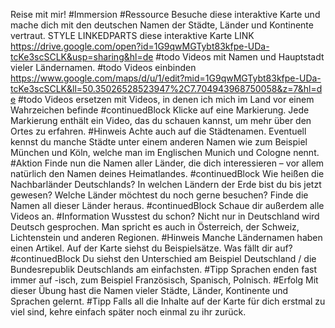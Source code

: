 Reise mit mir! #Immersion
#Ressource Besuche diese interaktive Karte und mache dich mit den deutschen Namen der Städte, Länder und Kontinente vertraut. STYLE LINKEDPARTS diese interaktive Karte LINK https://drive.google.com/open?id=1G9qwMGTybt83kfpe-UDa-tcKe3scSCLK&usp=sharing&hl=de
#todo Videos mit Namen und Hauptstadt vieler Ländernamen.
#todo Videos einbinden https://www.google.com/maps/d/u/1/edit?mid=1G9qwMGTybt83kfpe-UDa-tcKe3scSCLK&ll=50.35026528523947%2C7.704943968750058&z=7&hl=de
#todo Videos ersetzen mit Videos, in denen ich mich im Land vor einem Wahrzeichen befinde
#continuedBlock Klicke auf eine Markierung. Jede Markierung enthält ein Video, das du schauen kannst, um mehr über den Ortes zu erfahren.
#Hinweis Achte auch auf die Städtenamen. Eventuell kennst du manche Städte unter einem anderen Namen wie zum Beispiel München und Köln, welche man im Englischen Munich und Cologne nennt.
#Aktion Finde nun die Namen aller Länder, die dich interessieren – vor allem natürlich den Namen deines Heimatlandes.
#continuedBlock Wie heißen die Nachbarländer Deutschlands? In welchen Ländern der Erde bist du bis jetzt gewesen? Welche Länder möchtest du noch gerne besuchen? Finde die Namen all dieser Länder heraus.
#continuedBlock Schaue dir außerdem alle Videos an.
#Information Wusstest du schon? Nicht nur in Deutschland wird Deutsch gesprochen. Man spricht es auch in Österreich, der Schweiz, Lichtenstein und anderen Regionen.
#Hinweis Manche Ländernamen haben einen Artikel. Auf der Karte siehst du Beispielsätze. Was fällt dir auf?
#continuedBlock Du siehst den Unterschied am Beispiel Deutschland / die Bundesrepublik Deutschlands am einfachsten.
#Tipp Sprachen enden fast immer auf -isch, zum Beispiel Französisch, Spanisch, Polnisch.
#Erfolg Mit dieser Übung hast die Namen vieler Städte, Länder, Kontinente und Sprachen gelernt.
#Tipp Falls all die Inhalte auf der Karte für dich erstmal zu viel sind, kehre einfach später noch einmal zu ihr zurück.